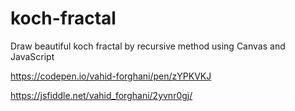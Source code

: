 # koch-fractal
Draw beautiful koch fractal by recursive method using Canvas and JavaScript

https://codepen.io/vahid-forghani/pen/zYPKVKJ

https://jsfiddle.net/vahid_forghani/2yvnr0gj/
